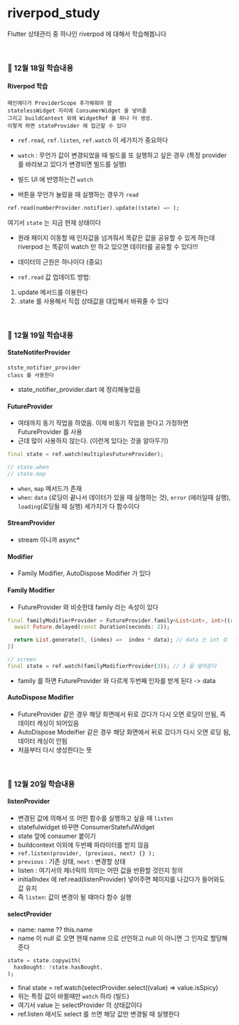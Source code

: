 # riverpod_study

Flutter 상태관리 중 하나인 riverpod 에 대해서 학습해봅니다

&nbsp;

### 🧐 12월 18일 학습내용

#### Riverpod 학습

```
메인에다가 ProviderScope 추가해줘야 함
statelessWidget 자리에 ConsumerWidget 을 넣어줌
그리고 buildContext 외에 WidgetRef 를 하나 더 생성.
이렇게 하면 stateProvider 에 접근할 수 있다
```

- `ref.read`, `ref.listen`, `ref.watch` 이 세가지가 중요하다

- `watch` : 무언가 값이 변경되었을 때 빌드를 또 실행하고 싶은 경우 (특정 provider 를 바라보고 있다가 변경되면 빌드를 실행)

- 빌드 UI 에 반영하는건 `watch`

- 버튼을 무언가 눌렀을 때 실행하는 경우가 `read`

```dart
ref.read(numberProvider.notifier).update((state) => );
```

여기서 `state` 는 지금 현재 상태이다

- 원래 페이지 이동할 때 인자값을 넘겨줘서 똑같은 값을 공유할 수 있게 하는데 riverpod 는 똑같이 watch 만 하고 있으면 데이터를 공유할 수 있다!!!

- 데이터의 근원은 하나이다 (중요)

- `ref.read` 값 업데이트 방법:

1. update 메서드를 이용한다
2. .state 를 사용해서 직접 상태값을 대입해서 바꿔줄 수 있다

&nbsp;

### 🧐 12월 19일 학습내용

#### StateNotiferProvider

```
stste_notifier_provider
class 를 사용한다
```

- state_notifier_provider.dart 에 정리해놓았음

#### FutureProvider

- 여태까지 동기 작업을 하였음. 이제 비동기 작업을 한다고 가정하면 FutureProvider 를 사용
- 근데 많이 사용하지 않는다. (이런게 있다는 것을 알아두기)

```dart
final state = ref.watch(multiplesFutureProvider);

// state.when
// state.map
```

- `when`, `map` 메서드가 존재
- `when`: `data` (로딩이 끝나서 데이터가 있을 때 실행하는 것), `error` (에러일때 실행), `loading`(로딩될 때 실행) 세가지가 다 함수이다

#### StreamProvider

- stream 이니까 async\*

#### Modifier

- Family Modifier, AutoDispose Modifier 가 있다

#### Family Modifier

- FutureProvider 와 비슷한데 family 라는 속성이 있다

```dart
final familyModifierProvider = FutureProvider.family<List<int>, int>((ref, data) async {
  await Future.delayed(const Duration(seconds: 2));

  return List.generate(5, (index) =>  index * data); // data 는 int 로 받아온다
})

// screen
final state = ref.watch(familyModifierProvider(3)); // 3 을 넣어준다
```

- family 를 하면 FutureProvider 와 다르게 두번째 인자를 받게 된다 -> data

#### AutoDispose Modifier

- FutureProvider 같은 경우 해당 화면에서 뒤로 갔다가 다시 오면 로딩이 안됨, 즉 데이터 캐싱이 되어있음
- AutoDispose Modeifier 같은 경우 해당 화면에서 뒤로 갔다가 다시 오면 로딩 됨, 데이터 캐싱이 안됨
- 처음부터 다시 생성한다는 뜻

&nbsp;

### 🧐 12월 20일 학습내용

#### listenProvider

- 변경된 값에 의해서 또 어떤 함수를 실행하고 싶을 때 `listen`
- statefulwidget 바꾸면 ConsumerStatefulWidget
- state 앞에 consumer 붙이기
- buildcontext 이외에 두번째 파라미터를 받지 않음
- `ref.listen(provider, (previous, next) {} );`
- `previous` : 기존 상태, `next` : 변경할 상태
- listen<int> : 여기서의 제너릭의 의미는 어떤 값을 반환할 것인지 정의
- initialIndex 에 ref.read(listenProvider) 넣어주면 페이지를 나갔다가 들어와도 값 유지
- 즉 `listen`: 값이 변경이 될 때마다 함수 실행

#### selectProvider

- name: name ?? this.name
- name 이 null 로 오면 현재 name 으로 선언하고 null 이 아니면 그 인자로 할당해준다

```dart
state = state.copywith(
  hasBought: !state.hasBought,
);
```

- final state = ref.watch(selectProvider.select((value) => value.isSpicy)
- 위는 특정 값이 바뀔때만 `watch` 하라 (빌드)
- 여기서 value 는 selectProvider 의 상태값이다
- ref.listen 에서도 select 를 쓰면 해당 값만 변경될 때 실행한다
